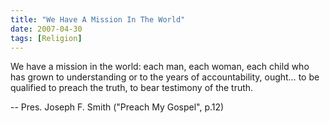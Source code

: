 ```yaml
---
title: "We Have A Mission In The World"
date: 2007-04-30
tags: [Religion]
---
```


We have a mission in the world: each man, each woman, each child who has grown to understanding or to the years of accountability, ought… to be qualified to preach the truth, to bear testimony of the truth.

-- Pres. Joseph F. Smith ("Preach My Gospel", p.12)
